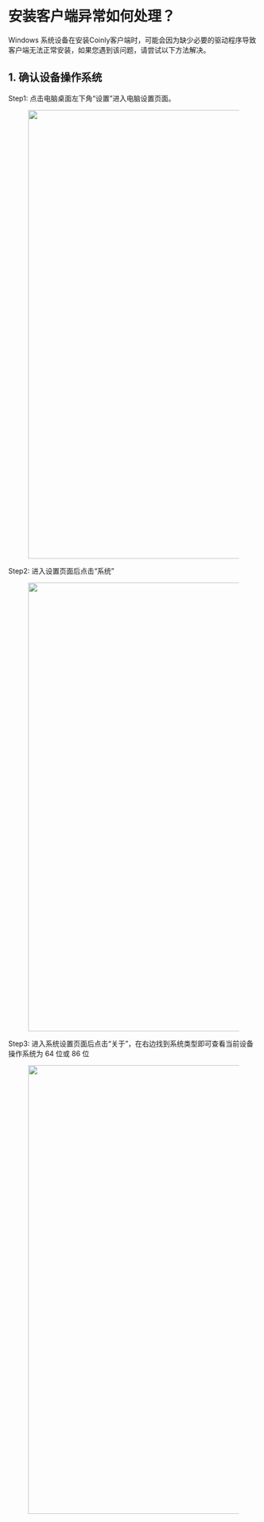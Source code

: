 # 安装客户端异常如何处理？

Windows 系统设备在安装Coinly客户端时，可能会因为缺少必要的驱动程序导致客户端无法正常安装，如果您遇到该问题，请尝试以下方法解决。

## 1. 确认设备操作系统



Step1: 点击电脑桌面左下角“设置”进入电脑设置页面。

<figure>     <img          src="https://support.cregis.com/~gitbook/image?url=https%3A%2F%2F2287475285-files.gitbook.io%2F%7E%2Ffiles%2Fv0%2Fb%2Fgitbook-x-prod.appspot.com%2Fo%2Fspaces%252FSdMhazXkh30OBfLly0nW%252Fuploads%252FAxE8FAGwgEifcEjHPWOE%252Fimage.png%3Falt%3Dmedia%26token%3D50be6d24-8e22-48ac-864b-818ddec3aabe&width=768&dpr=2&quality=100&sign=310021ca&sv=2"          width="900"          height="auto"     > </figure>

Step2: 进入设置页面后点击“系统”

<figure>     <img          src="https://support.cregis.com/~gitbook/image?url=https%3A%2F%2F2287475285-files.gitbook.io%2F%7E%2Ffiles%2Fv0%2Fb%2Fgitbook-x-prod.appspot.com%2Fo%2Fspaces%252FSdMhazXkh30OBfLly0nW%252Fuploads%252F4GD1ECAXZ9yoikBkFvnt%252Fimage.png%3Falt%3Dmedia%26token%3D7f87c459-0906-414f-ba5a-a109bbed1958&width=768&dpr=4&quality=100&sign=d6455a0f&sv=2"          width="900"          height="auto"     > </figure>

Step3: 进入系统设置页面后点击“关于”，在右边找到系统类型即可查看当前设备操作系统为 64 位或 86 位

<figure>     <img          src="https://support.cregis.com/~gitbook/image?url=https%3A%2F%2F2287475285-files.gitbook.io%2F%7E%2Ffiles%2Fv0%2Fb%2Fgitbook-x-prod.appspot.com%2Fo%2Fspaces%252FSdMhazXkh30OBfLly0nW%252Fuploads%252Fxk2WCWogEJ4RDW9MonI7%252Fimage.png%3Falt%3Dmedia%26token%3Dc82d1950-cccb-4b67-8c57-125a615c8134&width=768&dpr=4&quality=100&sign=5a063cc5&sv=2"          width="900"          height="auto"     > </figure>
